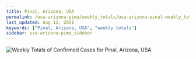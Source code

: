 ```yaml
---
title: Pinal, Arizona, USA
permalink: /usa-arizona-pima/weekly_totals/usa-arizona-pinal-weekly_totals.html
last_updated: Aug 11, 2021
keywords: ["Pinal, Arizona, USA", "weekly totals"]
sidebar: usa-arizona-pima_sidebar
---
```


![Weekly Totals of Confirmed Cases for Pinal, Arizona, USA](/covid_tracker/images/graphs/usa-arizona-pinal-weekly_totals_graph.png)

